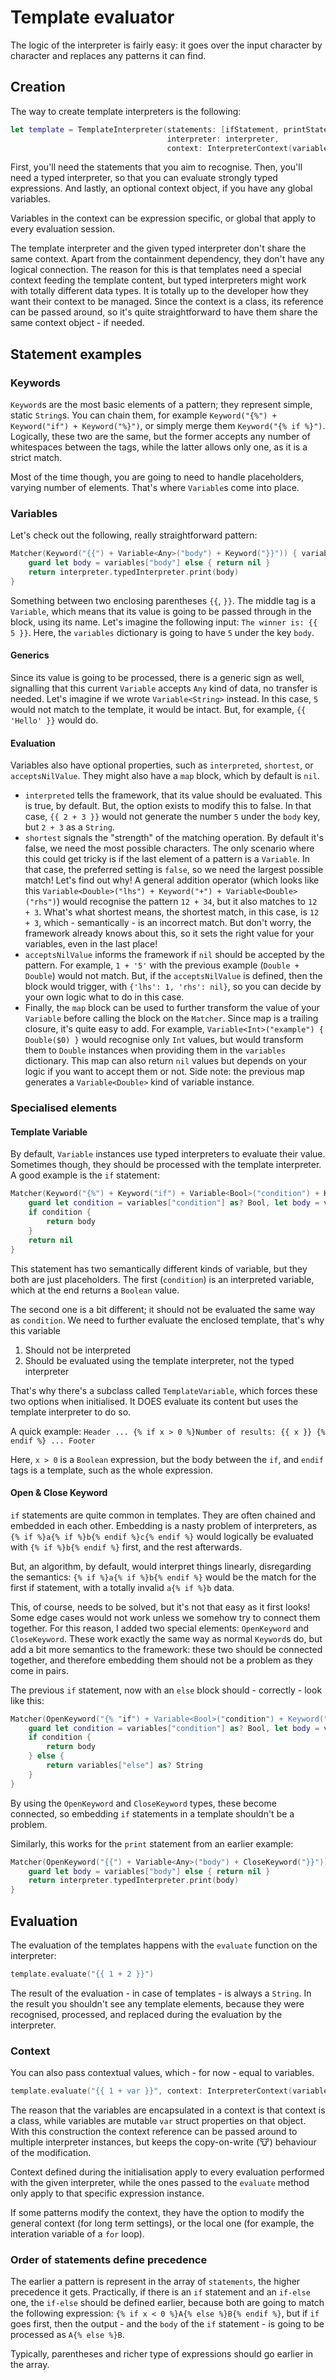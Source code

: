 # Template evaluator

The logic of the interpreter is fairly easy: it goes over the input character by character and replaces any patterns it can find. 

## Creation

The way to create template interpreters is the following:

```swift
let template = TemplateInterpreter(statements: [ifStatement, printStatement], 
								   interpreter: interpreter, 
								   context: InterpreterContext(variables: ["example": 1]))
```

First, you'll need the statements that you aim to recognise.
Then, you'll need a typed interpreter, so that you can evaluate strongly typed expressions. 
And lastly, an optional context object, if you have any global variables.

Variables in the context can be expression specific, or global that apply to every evaluation session. 

The template interpreter and the given typed interpreter don't share the same context. Apart from the containment dependency, they don't have any logical connection. The reason for this is that templates need a special context feeding the template content, but typed interpreters might work with totally different data types. It is totally up to the developer how they want their context to be managed. Since the context is a class, its reference can be passed around, so it's quite straightforward to have them share the same context object - if needed.

## Statement examples

### Keywords

`Keyword`s are the most basic elements of a pattern; they represent simple, static `String`s. You can chain them, for example `Keyword("{%") + Keyword("if") + Keyword("%}")`, or simply merge them `Keyword("{% if %}")`. Logically, these two are the same, but the former accepts any number of whitespaces between the tags, while the latter allows only one, as it is a strict match. 

Most of the time though, you are going to need to handle placeholders, varying number of elements. That's where `Variable`s come into place.

### Variables

Let's check out the following, really straightforward pattern:

```swift
Matcher(Keyword("{{") + Variable<Any>("body") + Keyword("}}")) { variables, interpreter, _ in
    guard let body = variables["body"] else { return nil }
    return interpreter.typedInterpreter.print(body)
}
```

Something between two enclosing parentheses `{{`, `}}`. The middle tag is a `Variable`, which means that its value is going to be passed through in the block, using its name. Let's imagine the following input: `The winner is: {{ 5 }}`. Here, the `variables` dictionary is going to have `5` under the key `body`.

#### Generics

Since its value is going to be processed, there is a generic sign as well, signalling that this current `Variable` accepts `Any` kind of data, no transfer is needed. Let's imagine if we wrote `Variable<String>` instead. In this case, `5` would not match to the template, it would be intact. But, for example, `{{ 'Hello' }}` would do.

#### Evaluation

Variables also have optional properties, such as `interpreted`, `shortest`, or `acceptsNilValue`. They might also have a `map` block, which by default is `nil`.

* `interpreted` tells the framework, that its value should be evaluated. This is true, by default. But, the option exists to modify this to false. In that case, `{{ 2 + 3 }}` would not generate the number `5` under the `body` key, but `2 + 3` as a `String`.
* `shortest` signals the "strength" of the matching operation. By default it's false, we need the most possible characters. The only scenario where this could get tricky is if the last element of a pattern is a `Variable`. In that case, the preferred setting is `false`, so we need the largest possible match!
Let's find out why! A general addition operator (which looks like this `Variable<Double>("lhs") + Keyword("+") + Variable<Double>("rhs")`) would recognise the pattern `12 + 34`, but it also matches to `12 + 3`. What's what shortest means, the shortest match, in this case, is `12 + 3`, which - semantically - is an incorrect match. 
But don't worry, the framework already knows about this, so it sets the right value for your variables, even in the last place!
* `acceptsNilValue` informs the framework if `nil` should be accepted by the pattern. For example, `1 + '5'` with the previous example (`Double + Double`) would not match. But, if the `acceptsNilValue` is defined, then the block would trigger, with `{'lhs': 1, 'rhs': nil}`, so you can decide by your own logic what to do in this case.
* Finally, the `map` block can be used to further transform the value of your `Variable` before calling the block on the `Matcher`. Since map is a trailing closure, it's quite easy to add. For example, `Variable<Int>("example") { Double($0) }` would recognise only `Int` values, but would transform them to `Double` instances when providing them in the `variables` dictionary. This map can also return `nil` values but depends on your logic if you want to accept them or not. Side note: the previous map generates a `Variable<Double>` kind of variable instance.

### Specialised elements

#### Template Variable

By default, `Variable` instances use typed interpreters to evaluate their value. Sometimes though, they should be processed with the template interpreter. A good example is the `if` statement:


```swift
Matcher(Keyword("{%") + Keyword("if") + Variable<Bool>("condition") + Keyword("%}") + TemplateVariable("body") + Keyword("{% endif %}")) { variables, interpreter, _ in
    guard let condition = variables["condition"] as? Bool, let body = variables["body"] as? String else { return nil }
    if condition {
        return body
    }
    return nil
}
```

This statement has two semantically different kinds of variable, but they both are just placeholders. The first (`condition`) is an interpreted variable, which at the end returns a `Boolean` value. 

The second one is a bit different; it should not be evaluated the same way as `condition`. We need to further evaluate the enclosed template, that's why this variable

1. Should not be interpreted
2. Should be evaluated using the template interpreter, not the typed interpreter

That's why there's a subclass called `TemplateVariable`, which forces these two options when initialised. It DOES evaluate its content but uses the template interpreter to do so.

A quick example: `Header ... {% if x > 0 %}Number of results: {{ x }} {% endif %} ... Footer`

Here, `x > 0` is a `Boolean` expression, but the body between the `if`, and `endif` tags is a template, such as the whole expression.

#### Open & Close Keyword

`if` statements are quite common in templates. They are often chained and embedded in each other. Embedding is a nasty problem of interpreters, as `{% if %}a{% if %}b{% endif %}c{% endif %}` would logically be evaluated with `{% if %}b{% endif %}` first, and the rest afterwards. 

But, an algorithm, by default, would interpret things linearly, disregarding the semantics: `{% if %}a{% if %}b{% endif %}` would be the match for the first if statement, with a totally invalid `a{% if %}b` data. 

This, of course, needs to be solved, but it's not that easy as it first looks! Some edge cases would not work unless we somehow try to connect them together. For this reason, I added two special elements: `OpenKeyword` and `CloseKeyword`. These work exactly the same way as normal `Keyword`s do, but add a bit more semantics to the framework: these two should be connected together, and therefore embedding them should not be a problem as they come in pairs. 

The previous `if` statement, now with an `else` block should - correctly - look like this:

```swift
Matcher(OpenKeyword("{% "if") + Variable<Bool>("condition") + Keyword("%}") + TemplateVariable("body") + Keyword("{% else %}") + TemplateVariable("else") + CloseKeyword("{% endif %}")) { variables, interpreter, _ in
    guard let condition = variables["condition"] as? Bool, let body = variables["body"] as? String else { return nil }
    if condition {
        return body
    } else {
        return variables["else"] as? String
    }
}
```

By using the `OpenKeyword` and `CloseKeyword` types, these become connected, so embedding `if` statements in a template shouldn't be a problem. 

Similarly, this works for the `print` statement from an earlier example:

```swift
Matcher(OpenKeyword("{{") + Variable<Any>("body") + CloseKeyword("}}")) { variables, interpreter, _ in
    guard let body = variables["body"] else { return nil }
    return interpreter.typedInterpreter.print(body)
}
```

## Evaluation

The evaluation of the templates happens with the `evaluate` function on the interpreter:

```swift
template.evaluate("{{ 1 + 2 }}")
```

The result of the evaluation - in case of templates - is always a `String`. In the result you shouldn't see any template elements, because they were recognised, processed, and replaced during the evaluation by the interpreter.

### Context

You can also pass contextual values, which - for now - equal to variables.

```swift
template.evaluate("{{ 1 + var }}", context: InterpreterContext(variables: ["var": 2]))
```

The reason that the variables are encapsulated in a context is that context is a class, while variables are mutable `var` struct properties on that object. With this construction the context reference can be passed around to multiple interpreter instances, but keeps the copy-on-write (🐮) behaviour of the modification.

Context defined during the initialisation apply to every evaluation performed with the given interpreter, while the ones passed to the `evaluate` method only apply to that specific  expression instance.

If some patterns modify the context, they have the option to modify the general context (for long term settings), or the local one (for example, the interation variable of a `for` loop).

### Order of statements define precedence

The earlier a pattern is represent in the array of `statements`, the higher precedence it gets. 
Practically, if there is an `if` statement and an `if-else` one, the `if-else` should be defined earlier, because both are going to match the following expression:
`{% if x < 0 %}A{% else %}B{% endif %}`, but if `if` goes first, then the output - and the `body` of the `if` statement - is going to be processed as `A{% else %}B`. 

Typically, parentheses and richer type of expressions should go earlier in the array.